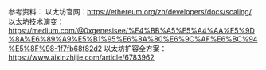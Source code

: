 
参考资料：
以太坊官网：https://ethereum.org/zh/developers/docs/scaling/
以太坊技术演变：https://medium.com/@0xgenesisee/%E4%BB%A5%E5%A4%AA%E5%9D%8A%E6%89%A9%E5%B1%95%E6%8A%80%E6%9C%AF%E6%BC%94%E5%8F%98-1f7fb68f82d2 
以太坊扩容全方案： https://www.aixinzhijie.com/article/6783962
